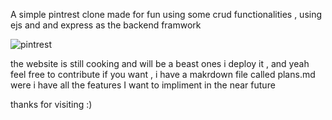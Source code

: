 A simple pintrest clone made for fun using some crud functionalities , using ejs and and express as the backend framwork


![pintrest](https://github.com/user-attachments/assets/92752eec-b860-4330-b0fb-abc266700baa)

the website is still cooking and will be a beast ones i deploy it , and yeah feel free to contribute if you want , i have a makrdown file called plans.md were i have all the features I want to impliment in the near future 


thanks for visiting :) 
